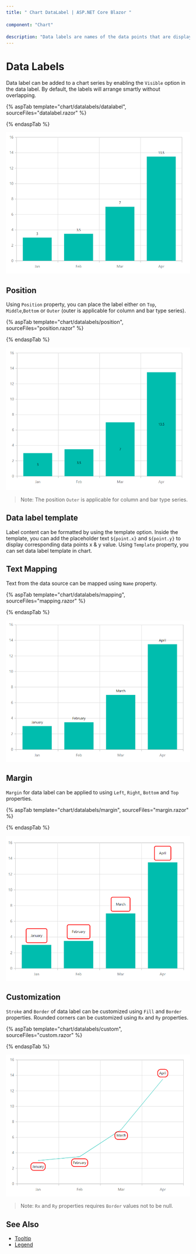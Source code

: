 ```yaml
---
title: " Chart DataLabel | ASP.NET Core Blazor "

component: "Chart"

description: "Data labels are names of the data points that are displayed on the x-axis of a chart and also used to highlight important data points"
---
```


# Data Labels

Data label can be added to a chart series by enabling the `Visible` option in the data label. By default, the labels will arrange smartly without overlapping.

{% aspTab template="chart/datalabels/datalabel", sourceFiles="datalabel.razor" %}

{% endaspTab %}

![Data Labels](images/data-label/datalabel-razor.png)

## Position

Using `Position` property, you can place the label either on `Top`, `Middle`,`Bottom` or `Outer` (outer is applicable for column and bar type series).

{% aspTab template="chart/datalabels/position", sourceFiles="position.razor" %}

{% endaspTab %}

![Position](images/data-label/position-razor.png)

>Note: The position `Outer` is applicable for column and bar type series.

## Data label template

Label content can be formatted by using the template option. Inside the template, you can add the placeholder text `${point.x}` and `${point.y}` to display corresponding data points x & y value.
Using `Template` property, you can set data label template
in chart.

## Text Mapping

Text from the data source can be mapped using `Name` property.

{% aspTab template="chart/datalabels/mapping", sourceFiles="mapping.razor" %}

{% endaspTab %}

![Text Mapping](images/data-label/mapping-razor.png)

## Margin

`Margin` for data label can be applied to using `Left`, `Right`, `Bottom` and `Top` properties.

{% aspTab template="chart/datalabels/margin", sourceFiles="margin.razor" %}

{% endaspTab %}

![Margin](images/data-label/margin-razor.png)

## Customization

`Stroke` and `Border` of data label can be customized using `Fill` and `Border` properties. Rounded corners can be customized using `Rx` and `Ry` properties.

{% aspTab template="chart/datalabels/custom", sourceFiles="custom.razor" %}

{% endaspTab %}

![Customization](images/data-label/custom-razor.png)

>Note: `Rx` and `Ry` properties requires `Border` values not to be null.

## See Also

* [Tooltip](./tool-tip)
* [Legend](./legend)